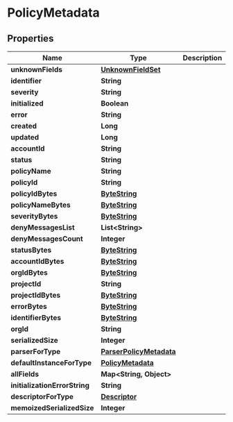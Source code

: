# PolicyMetadata

## Properties
Name | Type | Description | Notes
------------ | ------------- | ------------- | -------------
**unknownFields** | [**UnknownFieldSet**](UnknownFieldSet.md) |  |  [optional]
**identifier** | **String** |  |  [optional]
**severity** | **String** |  |  [optional]
**initialized** | **Boolean** |  |  [optional]
**error** | **String** |  |  [optional]
**created** | **Long** |  |  [optional]
**updated** | **Long** |  |  [optional]
**accountId** | **String** |  |  [optional]
**status** | **String** |  |  [optional]
**policyName** | **String** |  |  [optional]
**policyId** | **String** |  |  [optional]
**policyIdBytes** | [**ByteString**](ByteString.md) |  |  [optional]
**policyNameBytes** | [**ByteString**](ByteString.md) |  |  [optional]
**severityBytes** | [**ByteString**](ByteString.md) |  |  [optional]
**denyMessagesList** | **List&lt;String&gt;** |  |  [optional]
**denyMessagesCount** | **Integer** |  |  [optional]
**statusBytes** | [**ByteString**](ByteString.md) |  |  [optional]
**accountIdBytes** | [**ByteString**](ByteString.md) |  |  [optional]
**orgIdBytes** | [**ByteString**](ByteString.md) |  |  [optional]
**projectId** | **String** |  |  [optional]
**projectIdBytes** | [**ByteString**](ByteString.md) |  |  [optional]
**errorBytes** | [**ByteString**](ByteString.md) |  |  [optional]
**identifierBytes** | [**ByteString**](ByteString.md) |  |  [optional]
**orgId** | **String** |  |  [optional]
**serializedSize** | **Integer** |  |  [optional]
**parserForType** | [**ParserPolicyMetadata**](ParserPolicyMetadata.md) |  |  [optional]
**defaultInstanceForType** | [**PolicyMetadata**](PolicyMetadata.md) |  |  [optional]
**allFields** | **Map&lt;String, Object&gt;** |  |  [optional]
**initializationErrorString** | **String** |  |  [optional]
**descriptorForType** | [**Descriptor**](Descriptor.md) |  |  [optional]
**memoizedSerializedSize** | **Integer** |  |  [optional]
